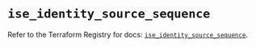 # `ise_identity_source_sequence`

Refer to the Terraform Registry for docs: [`ise_identity_source_sequence`](https://registry.terraform.io/providers/ciscodevnet/ise/0.2.11/docs/resources/identity_source_sequence).
